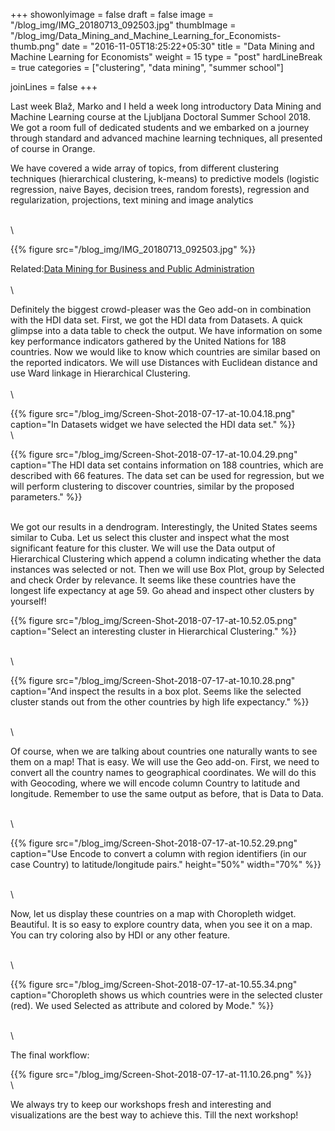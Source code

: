 +++
showonlyimage = false
draft = false
image = "/blog_img/IMG_20180713_092503.jpg"
thumbImage = "/blog_img/Data_Mining_and_Machine_Learning_for_Economists-thumb.png"
date = "2016-11-05T18:25:22+05:30"
title = "Data Mining and Machine Learning for Economists"
weight = 15
type = "post"
hardLineBreak = true 
categories = ["clustering", "data mining", "summer school"]

joinLines = false
+++

Last week Blaž, Marko and I held a week long introductory Data Mining and Machine Learning course at the Ljubljana Doctoral Summer School 2018. We got a room full of dedicated students and we embarked on a journey through standard and advanced machine learning techniques, all presented of course in Orange.
<!--more-->


We have covered a wide array of topics, from different clustering techniques (hierarchical clustering, k-means) to predictive models (logistic regression, naive Bayes, decision trees, random forests), regression and regularization, projections, text mining and image analytics

\
\

{{% figure src="/blog_img/IMG_20180713_092503.jpg"  %}}


Related:[Data Mining for Business and Public Administration](https://blog.biolab.si/2017/11/17/data-mining-business-public-administration)
\
\
\


Definitely the biggest crowd-pleaser was the Geo add-on in combination with the HDI data set. First, we got the HDI data from Datasets. A quick glimpse into a data table to check the output. We have information on some key performance indicators gathered by the United Nations for 188 countries. Now we would like to know which countries are similar based on the reported indicators. We will use Distances with Euclidean distance and use Ward linkage in Hierarchical Clustering.
\
\
\


{{% figure src="/blog_img/Screen-Shot-2018-07-17-at-10.04.18.png" caption="In Datasets widget we have selected the HDI data set." %}}
\
\

{{% figure src="/blog_img/Screen-Shot-2018-07-17-at-10.04.29.png" caption="The HDI data set contains information on 188 countries, which are described with 66 features. The data set can be used for regression, but we will perform clustering to discover countries, similar by the proposed parameters." %}}

\
We got our results in a dendrogram. Interestingly, the United States seems similar to Cuba. Let us select this cluster and inspect what the most significant feature for this cluster. We will use the Data output of Hierarchical Clustering which append a column indicating whether the data instances was selected or not. Then we will use Box Plot, group by Selected and check Order by relevance. It seems like these countries have the longest life expectancy at age 59. Go ahead and inspect other clusters by yourself!



{{% figure src="/blog_img/Screen-Shot-2018-07-17-at-10.52.05.png" caption="Select an interesting cluster in Hierarchical Clustering." %}}

\
\

{{% figure src="/blog_img/Screen-Shot-2018-07-17-at-10.10.28.png" caption="And inspect the results in a box plot. Seems like the selected cluster stands out from the other countries by high life expectancy." %}}

\
\

Of course, when we are talking about countries one naturally wants to see them on a map! That is easy. We will use the Geo add-on. First, we need to convert all the country names to geographical coordinates. We will do this with Geocoding, where we will encode column Country to latitude and longitude. Remember to use the same output as before, that is Data to Data.

\
\

{{% figure src="/blog_img/Screen-Shot-2018-07-17-at-10.52.29.png" caption="Use Encode to convert a column with region identifiers (in our case Country) to latitude/longitude pairs." height="50%" width="70%" %}}

\
\

Now, let us display these countries on a map with Choropleth widget. Beautiful. It is so easy to explore country data, when you see it on a map. You can try coloring also by HDI or any other feature.

\
\


{{% figure src="/blog_img/Screen-Shot-2018-07-17-at-10.55.34.png" caption="Choropleth shows us which countries were in the selected cluster (red). We used Selected as attribute and colored by Mode." %}}

\
\

The final workflow:


{{% figure src="/blog_img/Screen-Shot-2018-07-17-at-11.10.26.png" %}}
\
\

We always try to keep our workshops fresh and interesting and visualizations are the best way to achieve this. Till the next workshop!










